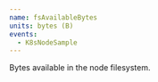 ```yaml
---
name: fsAvailableBytes
units: bytes (B)
events:
  - K8sNodeSample
---
```


Bytes available in the node filesystem.